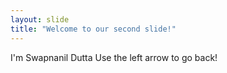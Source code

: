 ```yaml
---
layout: slide
title: "Welcome to our second slide!"
---
```

I'm Swapnanil Dutta
Use the left arrow to go back!

